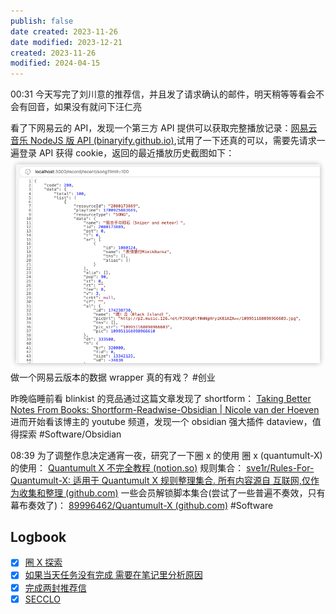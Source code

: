 ```yaml
---
publish: false
date created: 2023-11-26
date modified: 2023-12-21
created: 2023-11-26
modified: 2024-04-15
---
```

00:31
今天写完了刘川意的推荐信，并且发了请求确认的邮件，明天稍等等看会不会有回音，如果没有就问下汪仁亮

看了下网易云的 API，发现一个第三方 API 提供可以获取完整播放记录：[网易云音乐 NodeJS 版 API (binaryify.github.io)](https://binaryify.github.io/NeteaseCloudMusicApi/#/?id=%e6%9c%80%e8%bf%91%e6%92%ad%e6%94%be-%e6%ad%8c%e6%9b%b2),试用了一下还真的可以，需要先请求一遍登录 API 获得 cookie，返回的最近播放历史截图如下：
![](../../z-source/Pasted%20image%2020231126003557.png)
做一个网易云版本的数据 wrapper 真的有戏？
#创业 

昨晚临睡前看 blinkist 的竞品通过这篇文章发现了 shortform：
[Taking Better Notes From Books: Shortform-Readwise-Obsidian | Nicole van der Hoeven](https://nicolevanderhoeven.com/blog/20221028-taking-better-notes-from-books-shortform-review/)
进而开始看该博主的 youtube 频道，发现一个 obsidian 强大插件 dataview，值得探索
#Software/Obsidian 


08:39
为了调整作息决定通宵一夜，研究了一下圈 x 的使用
圈 x (quantumult-X) 的使用：
[Quantumult X 不完全教程 (notion.so)](https://www.notion.so/Quantumult-X-1d32ddc6e61c4892ad2ec5ea47f00917#bb2dce7c01114955bbdbbd222f2a5fcf)
规则集合：
[sve1r/Rules-For-Quantumult-X: 适用于 Quantumult X 规则整理集合. 所有内容源自 互联网,仅作为收集和整理 (github.com)](https://github.com/sve1r/Rules-For-Quantumult-X/tree/main)
一些会员解锁脚本集合(尝试了一些普遍不奏效，只有幕布奏效了)：
[89996462/Quantumult-X (github.com)](https://github.com/89996462/Quantumult-X)
#Software 



## Logbook
- [x] [圈 X 探索](things:///show?id=5MJsopEDBMeM9ew1t9r7An)
- [x] [如果当天任务没有完成 需要在笔记里分析原因](things:///show?id=DLd3gjVz968T2w66umfJdJ)
- [x] [完成两封推荐信](things:///show?id=4dziJDu4iWzPD7WSQJ7CZa)
- [x] [SECCLO](things:///show?id=PQUJTpLvZ3VhobdhXsFaWg)